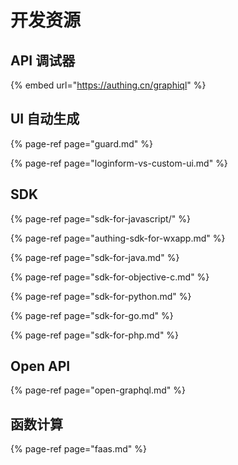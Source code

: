 # 开发资源

## API 调试器

{% embed url="https://authing.cn/graphiql" %}

## UI 自动生成

{% page-ref page="guard.md" %}

{% page-ref page="loginform-vs-custom-ui.md" %}

## SDK

{% page-ref page="sdk-for-javascript/" %}

{% page-ref page="authing-sdk-for-wxapp.md" %}

{% page-ref page="sdk-for-java.md" %}

{% page-ref page="sdk-for-objective-c.md" %}

{% page-ref page="sdk-for-python.md" %}

{% page-ref page="sdk-for-go.md" %}

{% page-ref page="sdk-for-php.md" %}

## Open API

{% page-ref page="open-graphql.md" %}

## 函数计算

{% page-ref page="faas.md" %}


